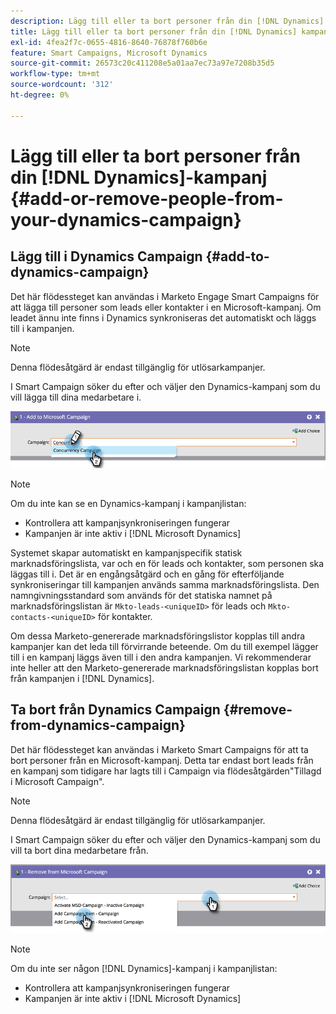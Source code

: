 ```yaml
---
description: Lägg till eller ta bort personer från din [!DNL Dynamics] kampanj - Marketo Docs - produktdokumentation
title: Lägg till eller ta bort personer från din [!DNL Dynamics] kampanj
exl-id: 4fea2f7c-0655-4816-8640-76878f760b6e
feature: Smart Campaigns, Microsoft Dynamics
source-git-commit: 26573c20c411208e5a01aa7ec73a97e7208b35d5
workflow-type: tm+mt
source-wordcount: '312'
ht-degree: 0%

---
```


# Lägg till eller ta bort personer från din [!DNL Dynamics]-kampanj {#add-or-remove-people-from-your-dynamics-campaign}

## Lägg till i Dynamics Campaign {#add-to-dynamics-campaign}

Det här flödessteget kan användas i Marketo Engage Smart Campaigns för att lägga till personer som leads eller kontakter i en Microsoft-kampanj. Om leadet ännu inte finns i Dynamics synkroniseras det automatiskt och läggs till i kampanjen.

>[!NOTE]
>
>Denna flödesåtgärd är endast tillgänglig för utlösarkampanjer.

I Smart Campaign söker du efter och väljer den Dynamics-kampanj som du vill lägga till dina medarbetare i.

![](assets/add-or-remove-people-from-your-dynamics-campaign-1.png)

>[!NOTE]
>
>Om du inte kan se en Dynamics-kampanj i kampanjlistan:
>
>* Kontrollera att kampanjsynkroniseringen fungerar
>* Kampanjen är inte aktiv i [!DNL Microsoft Dynamics]

Systemet skapar automatiskt en kampanjspecifik statisk marknadsföringslista, var och en för leads och kontakter, som personen ska läggas till i. Det är en engångsåtgärd och en gång för efterföljande synkroniseringar till kampanjen används samma marknadsföringslista. Den namngivningsstandard som används för det statiska namnet på marknadsföringslistan är `Mkto-leads-<uniqueID>` för leads och `Mkto-contacts-<uniqueID>` för kontakter.

Om dessa Marketo-genererade marknadsföringslistor kopplas till andra kampanjer kan det leda till förvirrande beteende. Om du till exempel lägger till i en kampanj läggs även till i den andra kampanjen. Vi rekommenderar inte heller att den Marketo-genererade marknadsföringslistan kopplas bort från kampanjen i [!DNL Dynamics].

## Ta bort från Dynamics Campaign {#remove-from-dynamics-campaign}

Det här flödessteget kan användas i Marketo Smart Campaigns för att ta bort personer från en Microsoft-kampanj. Detta tar endast bort leads från en kampanj som tidigare har lagts till i Campaign via flödesåtgärden&quot;Tillagd i Microsoft Campaign&quot;.

>[!NOTE]
>
>Denna flödesåtgärd är endast tillgänglig för utlösarkampanjer.

I Smart Campaign söker du efter och väljer den Dynamics-kampanj som du vill ta bort dina medarbetare från.

![](assets/add-or-remove-people-from-your-dynamics-campaign-2.png)

>[!NOTE]
>
>Om du inte ser någon [!DNL Dynamics]-kampanj i kampanjlistan:
>
>* Kontrollera att kampanjsynkroniseringen fungerar
>* Kampanjen är inte aktiv i [!DNL Microsoft Dynamics]
